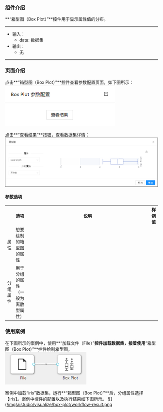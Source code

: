 ### 组件介绍
**“箱型图（Box Plot）”**控件用于显示属性值的分布。
<hr/>

- 输入：
  - data: 数据集
- 输出：
  - 无

<hr/>


### 页面介绍
点击**“箱型图（Box Plot）”**控件查看参数配置页面，如下图所示：  
[ ![](/img/aistudio/visualize/box-plot/param.png) ](/img/aistudio/visualize/box-plot/param.png)

点击**“查看结果”**按钮，查看数据集详情：  
[ ![](/img/aistudio/visualize/box-plot/visualization.png) ](/img/aistudio/visualize/box-plot/visualization.png)

#### 参数选项
<table>
  <tr>
    <th></th>
    <th>选项</th>
    <th width="650">说明</th>
    <th>样例值</th>
  </tr>
  <tr>
      <td>属性</td> 
      <td>
      想要绘制的箱型图的属性
      </td> 
      <td></td>
  </tr>
  <tr>
      <td>分组属性</td> 
      <td>
      用于分组的属性（一般为离散型属性）
      </td> 
      <td></td>
  </tr>
</table>

### 使用案例
在下图所示的案例中，使用**“加载文件（File）”**控件加载数据集，接着使用**“箱型图（Box Plot）”**控件绘制箱型图。  
[ ![](/img/aistudio/visualize/box-plot/workflow.png) ](/img/aistudio/visualize/box-plot/workflow.png)

案例中加载“iris”数据集，运行**“箱型图（Box Plot）”**后，分组属性选择【iris】。案例中控件的配置以及执行结果如下图所示。
[ ![](/img/aistudio/visualize/box-plot/workflow-result.png ](/img/aistudio/visualize/box-plot/workflow-result.png)